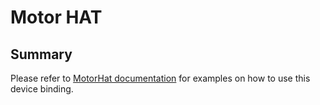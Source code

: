 ﻿# Motor HAT

## Summary

Please refer to [MotorHat documentation](../README.md) for examples on how to use this device binding. 
